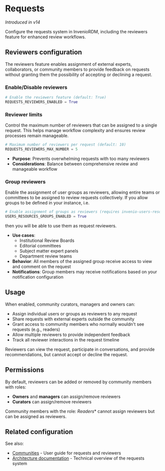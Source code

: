 # Requests

_Introduced in v14_

Configure the requests system in InvenioRDM, including the reviewers feature for enhanced review workflows.

## Reviewers configuration

The reviewers feature enables assignment of external experts, collaborators, or community members to provide feedback on requests without granting them the possibility of accepting or declining a request.

### Enable/Disable reviewers

```python
# Enable the reviewers feature (default: True)
REQUESTS_REVIEWERS_ENABLED = True
```

### Reviewer limits

Control the maximum number of reviewers that can be assigned to a single request. This helps manage workflow complexity and ensures review processes remain manageable.

```python
# Maximum number of reviewers per request (default: 10)
REQUESTS_REVIEWERS_MAX_NUMBER = 5
```

- **Purpose**: Prevents overwhelming requests with too many reviewers
- **Considerations**: Balance between comprehensive review and manageable workflow

### Group reviewers

Enable the assignment of user groups as reviewers, allowing entire teams or committees to be assigned to review requests collectively. If you allow
groups to be defined in your instance, i.e.

```python
# Enable assignment of groups as reviewers (requires invenio-users-resources)
USERS_RESOURCES_GROUPS_ENABLED = True
```
then you will be able to use them as request reviewers.

- **Use cases**: 
  - Institutional Review Boards
  - Editorial committees
  - Subject matter expert panels
  - Department review teams
- **Behavior**: All members of the assigned group receive access to view and comment on the request
- **Notifications**: Group members may receive notifications based on your notification configuration

## Usage

When enabled, community curators, managers and owners can:

- Assign individual users or groups as reviewers to any request
- Share requests with external experts outside the community
- Grant access to community members who normally wouldn't see requests (e.g., readers)
- Allow multiple reviewers to provide independent feedback
- Track all reviewer interactions in the request timeline

Reviewers can view the request, participate in conversations, and provide recommendations, but cannot accept or decline the request.

## Permissions

By default, reviewers can be added or removed by community members with roles:
- **Owners** and **managers** can assign/remove reviewers
- **Curators** can assign/remove reviewers

Community members with the role: *Readers** cannot assign reviewers but can be assigned as reviewers.

## Related configuration

See also:
- [Communities](../../use/communities.md#requests) - User guide for requests and reviewers
- [Architecture documentation](../../maintenance/architecture/requests.md) - Technical overview of the requests system